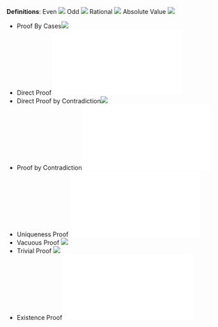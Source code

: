 **Definitions**:
Even
![](Definitions.md#^ef410c)
Odd
![](Definitions.md#^dec16c)
Rational
![](Definitions.md#^13fe65)
Absolute Value ![](Definitions.md#^4fb273)

- Proof By Cases![](Proof%20by%20Cases.md#Definition|Exhaustive%20Proof)
- Direct Proof![](Direct%20Proof.md#Definition)
- Direct Proof by Contradiction![](Direct%20Proof%20by%20Contraposition.md#^4086d9)
- Proof by Contradiction![](Proof%20by%20Contradiction.md#Definition)
- Uniqueness Proof ![](Uniqueness%20Proof.md#Definition)
- Vacuous Proof ![](Vacuous%20Proof.md#^903926)
- Trivial Proof ![](Trivial%20Proof.md#^8b7d07)
- Existence Proof![](Existence%20Proof.md#Definition)
